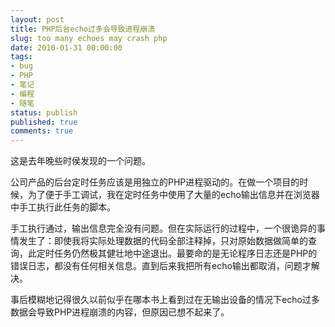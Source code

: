 ```yaml
---
layout: post
title: PHP后台echo过多会导致进程崩溃
slug: too many echoes may crash php
date: 2010-01-31 00:00:00
tags:
- bug
- PHP
- 笔记
- 编程
- 随笔
status: publish
published: true
comments: true
---
```

这是去年晚些时侯发现的一个问题。

公司产品的后台定时任务应该是用独立的PHP进程驱动的。在做一个项目的时候，为了便于手工调试，我在定时任务中使用了大量的echo输出信息并在浏览器中手工执行此任务的脚本。

手工执行通过，输出信息完全没有问题。但在实际运行的过程中，一个很诡异的事情发生了：即使我将实际处理数据的代码全部注释掉，只对原始数据做简单的查询，此定时任务仍然极其健壮地中途退出。最要命的是无论程序日志还是PHP的错误日志，都没有任何相关信息。直到后来我把所有echo输出都取消，问题才解决。

事后模糊地记得很久以前似乎在哪本书上看到过在无输出设备的情况下echo过多数据会导致PHP进程崩溃的内容，但原因已想不起来了。
